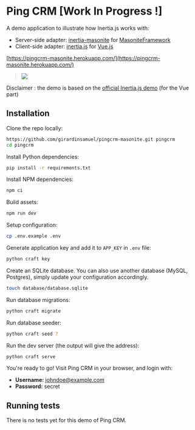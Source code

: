 # Ping CRM [Work In Progress !]

A demo application to illustrate how Inertia.js works with:
- Server-side adapter: [inertia-masonite](https://github.com/girardinsamuel/inertia-masonite.git) for [MasoniteFramework](https://github.com/MasoniteFramework/masonite)
- Client-side adapter: [inertia.js]() for [Vue.js](https://github.com/vuejs/vue)

[https://pingcrm-masonite.herokuapp.com/](https://pingcrm-masonite.herokuapp.com/)

> ![](https://raw.githubusercontent.com/inertiajs/pingcrm/master/screenshot.png)

Disclaimer : the demo is based on the [official Inertia.js demo](https://github.com/inertiajs/pingcrm.git) (for the Vue part)

## Installation

Clone the repo locally:

```sh
https://github.com/girardinsamuel/pingcrm-masonite.git pingcrm
cd pingcrm
```

Install Python dependencies:

```sh
pip install -r requirements.txt
```

Install NPM dependencies:

```sh
npm ci
```

Build assets:

```sh
npm run dev
```

Setup configuration:

```sh
cp .env.example .env
```

Generate application key and add it to `APP_KEY` in `.env` file:

```sh
python craft key
```

Create an SQLite database. You can also use another database (MySQL, Postgres), simply update your configuration accordingly.

```sh
touch database/database.sqlite
```

Run database migrations:

```sh
python craft migrate
```

Run database seeder:

```sh
python craft seed ?
```

Run the dev server (the output will give the address):

```sh
python craft serve
```

You're ready to go! Visit Ping CRM in your browser, and login with:

- **Username:** johndoe@example.com
- **Password:** secret

## Running tests

There is no tests yet for this demo of Ping CRM.

